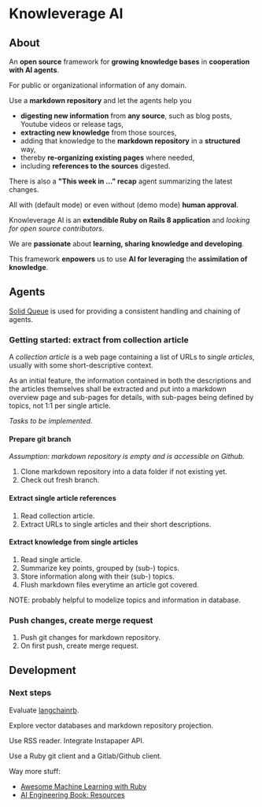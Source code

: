 # Knowleverage AI

## About

An **open source** framework for **growing knowledge bases** in **cooperation
with AI agents**.

For public or organizational information of any domain.

Use a **markdown repository** and let the agents help you

* **digesting new information** from **any source**, such as blog posts,
  Youtube videos or release tags,
* **extracting new knowledge** from those sources,
* adding that knowledge to the **markdown repository** in a **structured** way,
* thereby **re-organizing existing pages** where needed,
* including **references to the sources** digested.

There is also a **"This week in ..." recap** agent summarizing the latest
changes.

All with (default mode) or even without (demo mode) **human approval**.

Knowleverage AI is an **extendible Ruby on Rails 8 application** and *looking
for open source contributors*.

We are **passionate** about **learning, sharing knowledge and developing**.

This framework **enpowers** us to use **AI for leveraging** the **assimilation
of knowledge**.

## Agents

[Solid Queue](https://github.com/rails/solid_queue) is used for providing a
consistent handling and chaining of agents.

### Getting started: extract from collection article

A *collection article* is a web page containing a list of URLs to *single
articles*, usually with some short-descriptive context.

As an initial feature, the information contained in both the descriptions and
the articles themselves shall be extracted and put into a markdown overview
page and sub-pages for details, with sub-pages being defined by topics, not 1:1
per single article.

*Tasks to be implemented.*

#### Prepare git branch

*Assumption: markdown repository is empty and is accessible on Github.*

1. Clone markdown repository into a data folder if not existing yet.
1. Check out fresh branch.

#### Extract single article references

1. Read collection article.
1. Extract URLs to single articles and their short descriptions.

#### Extract knowledge from single articles

1. Read single article.
1. Summarize key points, grouped by (sub-) topics.
1. Store information along with their (sub-) topics.
1. Flush markdown files everytime an article got covered.

NOTE: probably helpful to modelize topics and information in database.

### Push changes, create merge request

1. Push git changes for markdown repository.
1. On first push, create merge request.

## Development

### Next steps

Evaluate [langchainrb](https://rubydoc.info/gems/langchainrb).

Explore vector databases and markdown repository projection.

Use RSS reader. Integrate Instapaper API.

Use a Ruby git client and a Gitlab/Github client.

Way more stuff:

* [Awesome Machine Learning with Ruby](https://github.com/arbox/machine-learning-with-ruby)
* [AI Engineering Book: Resources](https://github.com/chiphuyen/aie-book/blob/main/resources.md)
